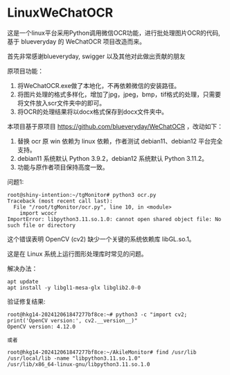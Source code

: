 # LinuxWeChatOCR

这是一个linux平台采用Python调用微信OCR功能，进行批处理图片OCR的代码, 基于 blueveryday 的 WeChatOCR 项目改造而来。

首先非常感谢blueveryday, swigger 以及其他对此做出贡献的朋友

原项目功能：

1. 将WeChatOCR.exe做了本地化，不再依赖微信的安装路径。
2. 将图片处理的格式多样化，增加了jpg，jpeg，bmp，tif格式的处理，只需要将文件放入scr文件夹中的即可。
3. 将OCR的处理结果将以docx格式保存到docx文件夹中。

本项目基于原项目 https://github.com/blueveryday/WeChatOCR ，改动如下：

1. 替换 ocr 原 win 依赖为 linux 依赖，作者测试 debian11、debian12 平台完全支持。
2. debian11 系统默认 Python 3.9.2，debian12 系统默认 Python 3.11.2。
3. 功能与原作者项目保持高度一致。

问题1:

```shell
root@shiny-intention:~/tgMonitor# python3 ocr.py 
Traceback (most recent call last):
  File "/root/tgMonitor/ocr.py", line 10, in <module>
    import wcocr
ImportError: libpython3.11.so.1.0: cannot open shared object file: No such file or directory
```

这个错误表明 OpenCV (cv2) 缺少一个关键的系统依赖库 libGL.so.1。

这是在 Linux 系统上运行图形处理库时常见的问题。

解决办法：

```shell
apt update
apt install -y libgl1-mesa-glx libglib2.0-0
```

验证修复结果:

```shell
root@hkg14-202412061847277bf8ce:~# python3 -c "import cv2; print('OpenCV version:', cv2.__version__)"
OpenCV version: 4.12.0

或者

root@hkg14-202412061847277bf8ce:~/AkileMonitor# find /usr/lib /usr/local/lib -name "libpython3.11.so.1.0"
/usr/lib/x86_64-linux-gnu/libpython3.11.so.1.0
```
